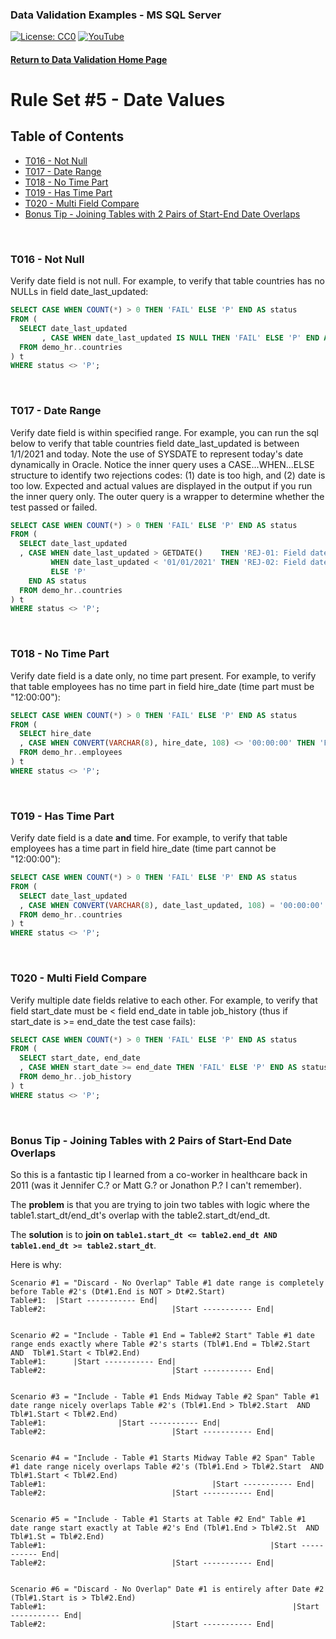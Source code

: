 ### Data Validation Examples - MS SQL Server
[![License: CC0](https://img.shields.io/badge/License-CC0-red)](LICENSE "Creative Commons Zero License by DataResearchLabs (effectively = Public Domain")
[![YouTube](https://img.shields.io/badge/YouTube-DataResearchLabs-brightgreen)](http://www.DataResearchLabs.com)
#### [Return to Data Validation Home Page](https://github.com/DataResearchLabs/sql_scripts/blob/main/data_validation_scripts.md)


# Rule Set #5 - Date Values

## Table of Contents
 - <a href="#t016">T016 - Not Null</a>
 - <a href="#t017">T017 - Date Range</a>
 - <a href="#t018">T018 - No Time Part</a>
 - <a href="#t019">T019 - Has Time Part</a>
 - <a href="#t020">T020 - Multi Field Compare</a>
 - <a href="#bonus">Bonus Tip - Joining Tables with 2 Pairs of Start-End Date Overlaps</a>
<br>


<a id="t016" class="anchor" href="#t016" aria-hidden="true"> </a>
### T016 - Not Null
Verify date field is not null.  For example, to verify that table countries has no NULLs in field date_last_updated:
```sql
SELECT CASE WHEN COUNT(*) > 0 THEN 'FAIL' ELSE 'P' END AS status
FROM (
  SELECT date_last_updated
       , CASE WHEN date_last_updated IS NULL THEN 'FAIL' ELSE 'P' END AS status
  FROM demo_hr..countries
) t
WHERE status <> 'P';
```
<br>


<a id="t017" class="anchor" href="#t017" aria-hidden="true"> </a>
### T017 - Date Range
Verify date field is within specified range.  For example, you can run the sql below to verify that table countries field date_last_updated is between 1/1/2021 and today.  Note the use of SYSDATE to represent today's date dynamically in Oracle.  Notice the inner query uses a CASE...WHEN...ELSE structure to identify two rejections codes: (1) date is too high, and (2) date is too low.  Expected and actual values are displayed in the output if you run the inner query only.  The outer query is a wrapper to determine whether the test passed or failed.
```sql
SELECT CASE WHEN COUNT(*) > 0 THEN 'FAIL' ELSE 'P' END AS status
FROM (
  SELECT date_last_updated
  , CASE WHEN date_last_updated > GETDATE()    THEN 'REJ-01: Field date_last_updated cannot be in the future|exp<=' + CAST(GETDATE() AS VARCHAR(20)) + '|act=' + CAST(date_last_updated AS VARCHAR(20))
         WHEN date_last_updated < '01/01/2021' THEN 'REJ-02: Field date_last_updated cannot be too old|exp>=1/1/2021|act=' + CAST(date_last_updated AS VARCHAR(20))
         ELSE 'P'
    END AS status
  FROM demo_hr..countries
) t
WHERE status <> 'P';
```
<br>


<a id="t018" class="anchor" href="#t018" aria-hidden="true"> </a>
### T018 - No Time Part
Verify date field is a date only, no time part present.  For example, to verify that table employees has no time part in field hire_date (time part must be "12:00:00"):
```sql
SELECT CASE WHEN COUNT(*) > 0 THEN 'FAIL' ELSE 'P' END AS status
FROM (
  SELECT hire_date
  , CASE WHEN CONVERT(VARCHAR(8), hire_date, 108) <> '00:00:00' THEN 'FAIL' ELSE 'P' END AS status
  FROM demo_hr..employees
) t
WHERE status <> 'P';
```
<br>


<a id="t019" class="anchor" href="#t019" aria-hidden="true"> </a>
### T019 - Has Time Part
Verify date field is a date **and** time.  For example, to verify that table employees has a time part in field hire_date (time part cannot be "12:00:00"):
```sql
SELECT CASE WHEN COUNT(*) > 0 THEN 'FAIL' ELSE 'P' END AS status
FROM (
  SELECT date_last_updated
  , CASE WHEN CONVERT(VARCHAR(8), date_last_updated, 108) = '00:00:00' THEN 'FAIL' ELSE 'P' END AS status
  FROM demo_hr..countries
) t
WHERE status <> 'P';
```
<br>


<a id="t020" class="anchor" href="#t020" aria-hidden="true"> </a>
### T020 - Multi Field Compare
Verify multiple date fields relative to each other.  For example, to verify that field start_date must be < field end_date in table job_history (thus if start_date is >= end_date the test case fails):
```sql
SELECT CASE WHEN COUNT(*) > 0 THEN 'FAIL' ELSE 'P' END AS status
FROM (
  SELECT start_date, end_date
  , CASE WHEN start_date >= end_date THEN 'FAIL' ELSE 'P' END AS status
  FROM demo_hr..job_history
) t
WHERE status <> 'P';
```
<br>


<a id="bonus" class="anchor" href="#bonus" aria-hidden="true"> </a>
### Bonus Tip - Joining Tables with 2 Pairs of Start-End Date Overlaps
So this is a fantastic tip I learned from a co-worker in healthcare back in 2011 (was it Jennifer C.?  or Matt G.?  or Jonathon P.? I can't remember).


The **problem** is that you are trying to join two tables with logic where the table1.start_dt/end_dt's overlap with the table2.start_dt/end_dt.


The **solution** is to **join on `table1.start_dt <= table2.end_dt AND table1.end_dt >= table2.start_dt`**.

Here is why:

```
Scenario #1 = "Discard - No Overlap" Table #1 date range is completely before Table #2's (Dt#1.End is NOT > Dt#2.Start)
Table#1:  |Start ----------- End|
Table#2:                            |Start ----------- End|
                          

Scenario #2 = "Include - Table #1 End = Table#2 Start" Table #1 date range ends exactly where Table #2's starts (Tbl#1.End = Tbl#2.Start  AND  Tbl#1.Start < Tbl#2.End)
Table#1:      |Start ----------- End|
Table#2:                            |Start ----------- End|


Scenario #3 = "Include - Table #1 Ends Midway Table #2 Span" Table #1 date range nicely overlaps Table #2's (Tbl#1.End > Tbl#2.Start  AND  Tbl#1.Start < Tbl#2.End)
Table#1:                |Start ----------- End|
Table#2:                            |Start ----------- End|                  


Scenario #4 = "Include - Table #1 Starts Midway Table #2 Span" Table #1 date range nicely overlaps Table #2's (Tbl#1.End > Tbl#2.Start  AND  Tbl#1.Start < Tbl#2.End)
Table#1:                                     |Start ----------- End|
Table#2:                            |Start ----------- End|                  
                  

Scenario #5 = "Include - Table #1 Starts at Table #2 End" Table #1 date range start exactly at Table #2's End (Tbl#1.End > Tbl#2.St  AND  Tbl#1.St = Tbl#2.End)
Table#1:                                                  |Start ----------- End|
Table#2:                            |Start ----------- End|                  
                  

Scenario #6 = "Discard - No Overlap" Date #1 is entirely after Date #2 (Tbl#1.Start is > Tbl#2.End)
Table#1:                                                       |Start ----------- End|
Table#2:                            |Start ----------- End|                  

```


<br>

